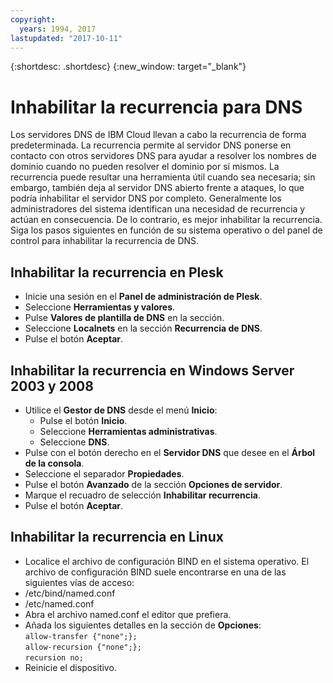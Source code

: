 ```yaml
---
copyright:
  years: 1994, 2017
lastupdated: "2017-10-11"
---
```


{:shortdesc: .shortdesc}
{:new_window: target="_blank"}

# Inhabilitar la recurrencia para DNS

Los servidores DNS de IBM Cloud llevan a cabo la recurrencia de forma predeterminada. La recurrencia permite al servidor DNS ponerse en contacto con otros servidores DNS para ayudar a resolver los nombres de dominio cuando no pueden resolver el dominio por sí mismos. La recurrencia puede resultar una herramienta útil cuando sea necesaria; sin embargo, también deja al servidor DNS abierto frente a ataques, lo que podría inhabilitar el servidor DNS por completo. Generalmente los administradores del sistema identifican una necesidad de recurrencia y actúan en consecuencia. De lo contrario, es mejor inhabilitar la recurrencia. Siga los pasos siguientes en función de su sistema operativo o del panel de control para inhabilitar la recurrencia de DNS.

## Inhabilitar la recurrencia en Plesk
* Inicie una sesión en el **Panel de administración de Plesk**.
* Seleccione **Herramientas y valores**.
* Pulse **Valores de plantilla de DNS** en la sección.
* Seleccione **Localnets** en la sección **Recurrencia de DNS**.
* Pulse el botón **Aceptar**.

## Inhabilitar la recurrencia en Windows Server 2003 y 2008

* Utilice el **Gestor de DNS** desde el menú **Inicio**:
  * Pulse el botón **Inicio**.
  * Seleccione **Herramientas administrativas**.
  * Seleccione **DNS**.
* Pulse con el botón derecho en el **Servidor DNS** que desee en el **Árbol de la consola**.
* Seleccione el separador **Propiedades**.
* Pulse el botón **Avanzado** de la sección **Opciones de servidor**.
* Marque el recuadro de selección **Inhabilitar recurrencia**.
* Pulse el botón **Aceptar**.

## Inhabilitar la recurrencia en Linux

 * Localice el archivo de configuración BIND en el sistema operativo. El archivo de configuración BIND suele encontrarse en una de las siguientes vías de acceso:
  * /etc/bind/named.conf
  * /etc/named.conf
* Abra el archivo named.conf el editor que prefiera.
* Añada los siguientes detalles en la sección de **Opciones**:<br/>`allow-transfer {"none";};`<br/>`allow-recursion {"none";};`<br/>`recursion no;`
* Reinicie el dispositivo.
